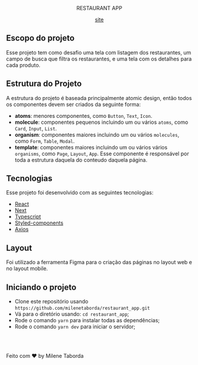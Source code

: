 
<div align="center">
  RESTAURANT APP 
  
  [site](https://main.d2r4yumkch0add.amplifyapp.com/)
</div>

##  Escopo do projeto

  Esse projeto tem como desafio uma tela com listagem dos restaurantes, um campo de busca que filtra os restaurantes,  e uma tela com os detalhes para cada produto.

## Estrutura do Projeto

A estrutura do projeto é baseada principalmente atomic design, então todos os componentes devem ser criados da seguinte forma:

- **atoms**: menores componentes, como `Button`, `Text`, `Icon`.
- **molecule**: componentes pequenos incluindo um ou vários `atoms`, como `Card`, `Input`, `List`.
- **organism**: componentes maiores incluindo um ou vários `molecules`, como `Form`, `Table`, `Modal`.
- **template**: componentes maiores incluindo um ou vários vários `organisms`, como `Page`, `Layout`, `App`. Esse componente é responsável por toda a estrutura daquela do conteudo daquela página.

## Tecnologias

Esse projeto foi desenvolvido com as seguintes tecnologias:

- [React](https://pt-br.reactjs.org/)
- [Next](https://nextjs.org/)
- [Typescript](https://www.typescriptlang.org/docs/)
- [Styled-components](https://styled-components.com/)
- [Axios](https://axios-http.com/)


##  Layout

Foi utilizado a ferramenta Figma para o criação das páginas no layout web e no layout mobile.

##  Iniciando o projeto
- Clone este repositório usando `https://github.com/milenetaborda/restaurant_app.git`
- Vá para o diretório usando: `cd restaurant_app`;
- Rode o comando `yarn` para instalar todas as dependências;
- Rode o comando `yarn dev` para iniciar o servidor;

<br /><br />

Feito com ♥ by Milene Taborda
